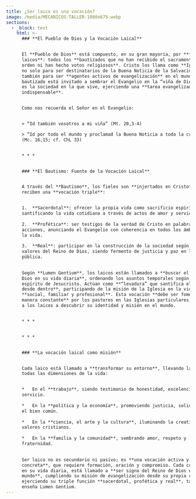 ```yaml
---
title: ¿Ser laico es una vocación?
image: /media/MECANICOS-TALLER-1080x675.webp
sections:
  - _block: text
    html: >-
      ### **El Pueblo de Dios y la Vocación Laical**


      El **Pueblo de Dios** está compuesto, en su gran mayoría, por **fieles
      laicos**: todos los **bautizados que no han recibido el sacramento del
      orden ni han hecho votos religiosos**. Cristo los llama como **Iglesia**,
      no solo para ser destinatarios de la Buena Noticia de la Salvación, sino
      también para ser **agentes activos de evangelización** en el mundo. Cada
      bautizado está invitado a sembrar el Evangelio en la “viña de Dios”, que
      es la sociedad en la que vive, ejerciendo una **tarea evangelizadora
      indispensable**.


      Como nos recuerda el Señor en el Evangelio:


      > “Id también vosotros a mi viña” (Mt. 20,3-4)  

      > “Id por todo el mundo y proclamad la Buena Noticia a toda la creación”
      (Mc. 16,15; cf. ChL 33)


      * * *


      ### **El Bautismo: Fuente de la Vocación Laical**


      A través del **Bautismo**, los fieles son **injertados en Cristo** y
      reciben una **vocación triple**:


      1.  **Sacerdotal**: ofrecer la propia vida como sacrificio espiritual,
      santificando la vida cotidiana a través de actos de amor y servicio.
          
      2.  **Profética**: ser testigos de la verdad de Cristo en palabras y
      acciones, anunciando el Evangelio con coherencia en todos los ámbitos de
      la vida.
          
      3.  **Real**: participar en la construcción de la sociedad según los
      valores del Reino de Dios, siendo fermento de justicia y paz en la vida
      pública.
          

      Según **Lumen Gentium**, los laicos están llamados a **buscar el Reino de
      Dios en su vida diaria**, ordenando los asuntos temporales según el
      espíritu de Jesucristo. Actúan como **“levadura” que santifica el mundo
      desde dentro**, participando de la misión de la Iglesia en la vida
      **social, familiar y profesional**. Esta vocación **debe ser fomentada de
      manera constante** por los pastores en las Iglesias particulares, ayudando
      a los laicos a descubrir su identidad y misión en el mundo.


      * * *


      * * *


      ### **La vocación laical como misión**


      Cada laico está llamado a **transformar su entorno**, llevando la fe a
      todas las dimensiones de la vida:


      *   En el **trabajo**, siendo testimonio de honestidad, excelencia y
      servicio.
          
      *   En la **política y la economía**, promoviendo justicia, solidaridad y
      el bien común.
          
      *   En la **ciencia, el arte y la cultura**, iluminando la creatividad con
      valores cristianos.
          
      *   En la **familia y la comunidad**, sembrando amor, respeto y
      fraternidad.
          

      Ser laico no es secundario ni pasivo; es **una vocación activa y
      concreta**, que requiere formación, oración y compromiso. Cada cristiano,
      en su vida diaria, está llamado a **ser signo del Reino de Dios en el
      mundo**, cumpliendo su misión de evangelización desde su propia realidad y
      ejerciendo su triple función **sacerdotal, profética y real**, tal como
      enseña Lumen Gentium.
---
```

